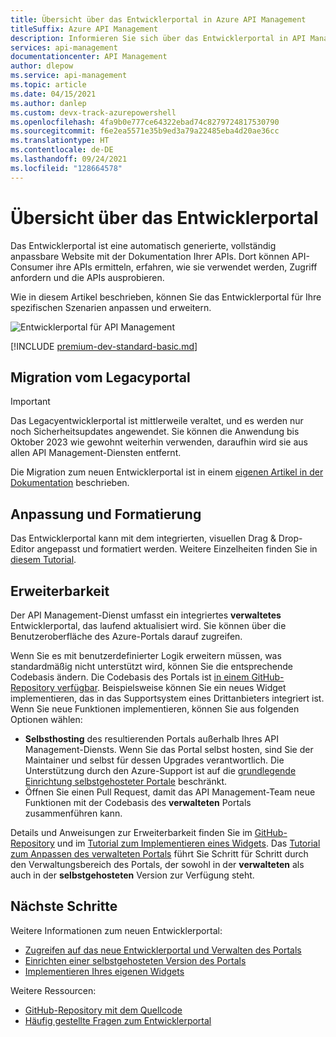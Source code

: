 ```yaml
---
title: Übersicht über das Entwicklerportal in Azure API Management
titleSuffix: Azure API Management
description: Informieren Sie sich über das Entwicklerportal in API Management, eine anpassbare Website, auf der API-Consumer Ihre APIs untersuchen können.
services: api-management
documentationcenter: API Management
author: dlepow
ms.service: api-management
ms.topic: article
ms.date: 04/15/2021
ms.author: danlep
ms.custom: devx-track-azurepowershell
ms.openlocfilehash: 4fa9b0e777ce64322ebad74c8279724817530790
ms.sourcegitcommit: f6e2ea5571e35b9ed3a79a22485eba4d20ae36cc
ms.translationtype: HT
ms.contentlocale: de-DE
ms.lasthandoff: 09/24/2021
ms.locfileid: "128664578"
---
```

# <a name="overview-of-the-developer-portal"></a>Übersicht über das Entwicklerportal

Das Entwicklerportal ist eine automatisch generierte, vollständig anpassbare Website mit der Dokumentation Ihrer APIs. Dort können API-Consumer ihre APIs ermitteln, erfahren, wie sie verwendet werden, Zugriff anfordern und die APIs ausprobieren.

Wie in diesem Artikel beschrieben, können Sie das Entwicklerportal für Ihre spezifischen Szenarien anpassen und erweitern. 

![Entwicklerportal für API Management](media/api-management-howto-developer-portal/cover.png)

[!INCLUDE [premium-dev-standard-basic.md](../../includes/api-management-availability-premium-dev-standard-basic.md)]

## <a name="migration-from-the-legacy-portal"></a>Migration vom Legacyportal

> [!IMPORTANT]
> Das Legacyentwicklerportal ist mittlerweile veraltet, und es werden nur noch Sicherheitsupdates angewendet. Sie können die Anwendung bis Oktober 2023 wie gewohnt weiterhin verwenden, daraufhin wird sie aus allen API Management-Diensten entfernt.

Die Migration zum neuen Entwicklerportal ist in einem [eigenen Artikel in der Dokumentation](developer-portal-deprecated-migration.md) beschrieben.

## <a name="customization-and-styling"></a>Anpassung und Formatierung

Das Entwicklerportal kann mit dem integrierten, visuellen Drag & Drop-Editor angepasst und formatiert werden. Weitere Einzelheiten finden Sie in [diesem Tutorial](api-management-howto-developer-portal-customize.md).

## <a name="extensibility"></a><a name="managed-vs-self-hosted"></a> Erweiterbarkeit

Der API Management-Dienst umfasst ein integriertes **verwaltetes** Entwicklerportal, das laufend aktualisiert wird. Sie können über die Benutzeroberfläche des Azure-Portals darauf zugreifen.

Wenn Sie es mit benutzerdefinierter Logik erweitern müssen, was standardmäßig nicht unterstützt wird, können Sie die entsprechende Codebasis ändern. Die Codebasis des Portals ist [in einem GitHub-Repository verfügbar](https://github.com/Azure/api-management-developer-portal). Beispielsweise können Sie ein neues Widget implementieren, das in das Supportsystem eines Drittanbieters integriert ist. Wenn Sie neue Funktionen implementieren, können Sie aus folgenden Optionen wählen:

- **Selbsthosting** des resultierenden Portals außerhalb Ihres API Management-Diensts. Wenn Sie das Portal selbst hosten, sind Sie der Maintainer und selbst für dessen Upgrades verantwortlich. Die Unterstützung durch den Azure-Support ist auf die [grundlegende Einrichtung selbstgehosteter Portale](developer-portal-self-host.md) beschränkt.
- Öffnen Sie einen Pull Request, damit das API Management-Team neue Funktionen mit der Codebasis des **verwalteten** Portals zusammenführen kann.

Details und Anweisungen zur Erweiterbarkeit finden Sie im [GitHub-Repository](https://github.com/Azure/api-management-developer-portal) und im [Tutorial zum Implementieren eines Widgets](developer-portal-implement-widgets.md). Das [Tutorial zum Anpassen des verwalteten Portals](api-management-howto-developer-portal-customize.md) führt Sie Schritt für Schritt durch den Verwaltungsbereich des Portals, der sowohl in der **verwalteten** als auch in der **selbstgehosteten** Version zur Verfügung steht.


## <a name="next-steps"></a>Nächste Schritte

Weitere Informationen zum neuen Entwicklerportal:

- [Zugreifen auf das neue Entwicklerportal und Verwalten des Portals](api-management-howto-developer-portal-customize.md)
- [Einrichten einer selbstgehosteten Version des Portals](developer-portal-self-host.md)
- [Implementieren Ihres eigenen Widgets](developer-portal-implement-widgets.md)

Weitere Ressourcen:

- [GitHub-Repository mit dem Quellcode](https://github.com/Azure/api-management-developer-portal)
- [Häufig gestellte Fragen zum Entwicklerportal](developer-portal-faq.md)
